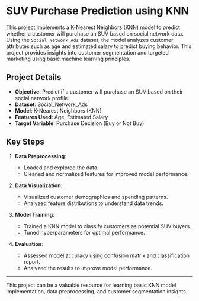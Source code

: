 # SUV Purchase Prediction using KNN

This project implements a K-Nearest Neighbors (KNN) model to predict whether a customer will purchase an SUV based on social network data. Using the `Social_Network_Ads` dataset, the model analyzes customer attributes such as age and estimated salary to predict buying behavior. This project provides insights into customer segmentation and targeted marketing using basic machine learning principles.

## Project Details

- **Objective**: Predict if a customer will purchase an SUV based on their social network profile.
- **Dataset**: Social_Network_Ads
- **Model**: K-Nearest Neighbors (KNN)
- **Features Used**: Age, Estimated Salary
- **Target Variable**: Purchase Decision (Buy or Not Buy)

## Key Steps

1. **Data Preprocessing**: 
   - Loaded and explored the data.
   - Cleaned and normalized features for improved model performance.

2. **Data Visualization**:
   - Visualized customer demographics and spending patterns.
   - Analyzed feature distributions to understand data trends.

3. **Model Training**:
   - Trained a KNN model to classify customers as potential SUV buyers.
   - Tuned hyperparameters for optimal performance.

4. **Evaluation**:
   - Assessed model accuracy using confusion matrix and classification report.
   - Analyzed the results to improve model performance.

---

This project can be a valuable resource for learning basic KNN model implementation, data preprocessing, and customer segmentation insights.
